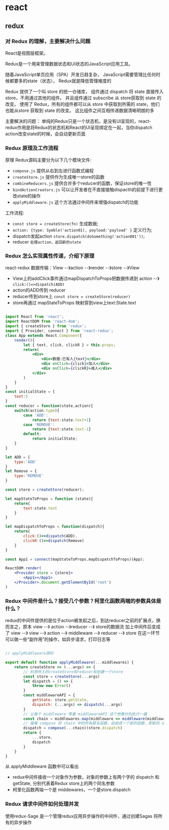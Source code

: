 # react

## redux

### 对 Redux 的理解，主要解决什么问题

React是视图层框架。

Redux是一个用来管理数据状态和UI状态的JavaScript应用工具。

随着JavaScript单页应用（SPA）开发日趋复杂， JavaScript需要管理比任何时候都要多的state（状态）， Redux就是降低管理难度的

Redux 提供了一个叫 store 的统一仓储库，
组件通过 dispatch 将 state 直接传入store，不用通过其他的组件。
并且组件通过 subscribe 从 store获取到 state 的改变。
使用了 Redux，所有的组件都可以从 store 中获取到所需的 state，他们也能从store 获取到 state 的改变。
这比组件之间互相传递数据清晰明朗的多

主要解决的问题： 单纯的Redux只是一个状态机，是没有UI呈现的，react- redux作用是将Redux的状态机和React的UI呈现绑定在一起，当你dispatch action改变state的时候，会自动更新页面

### Redux 原理及工作流程

原理 Redux源码主要分为以下几个模块文件:

* `compose.js` 提供从右到左进行函数式编程
* `createStore.js` 提供作为生成唯一store的函数
* `combineReducers.js` 提供合并多个reducer的函数，保证store的唯一性
* `bindActionCreators.js` 可以让开发者在不直接接触dispacth的前提下进行更改state的操作
* `applyMiddleware.js` 这个方法通过中间件来增强dispatch的功能

工作流程:

* `const store = createStore(fn)` 生成数据;
* `action: {type: Symble('action01), payload:'payload' }` 定义行为;
* dispatch发起action `store.dispatch(doSomething('action001'))`;
* reducer `处理action，返回新的state`

### Redux 怎么实现属性传递，介绍下原理

react-redux 数据传输：View --》action --》render --》store --》View

* View上的addClick事件通过mapDispatchToProps把数据传递到 action --》`click:()=>dispatch(ADD)`
* action的ADD传到 reducer
* reducer传到store上 `const store = createStore(reducer)`
* store再通过 mapStateToProps 映射穿到view上text:State.text

```jsx

import React from 'react';
import ReactDOM from 'react-dom';
import { createStore } from 'redux';
import { Provider, connect } from 'react-redux';
class App extends React.Component{
    render(){
        let { text, click, clickR } = this.props;
        return(
            <div>
                <div>数据:已有人{text}</div>
                <div onClick={click}>加人</div>
                <div onClick={clickR}>减人</div>
            </div>
        )
    }
}
const initialState = {
    text:5
}
const reducer = function(state,action){
    switch(action.type){
        case 'ADD':
            return {text:state.text+1}
        case 'REMOVE':
            return {text:state.text-1}
        default:
            return initialState;
    }
}

let ADD = {
    type:'ADD'
}
let Remove = {
    type:'REMOVE'
}

const store = createStore(reducer);

let mapStateToProps = function (state){
    return{
        text:state.text
    }
}

let mapDispatchToProps = function(dispatch){
    return{
        click:()=>dispatch(ADD),
        clickR:()=>dispatch(Remove)
    }
}

const App1 = connect(mapStateToProps,mapDispatchToProps)(App);

ReactDOM.render(
    <Provider store = {store}>
        <App1></App1>
    </Provider>,document.getElementById('root')
)

```

### Redux 中间件是什么？接受几个参数？柯里化函数两端的参数具体是什么？

redux的中间件提供的是位于action被发起之后，到达reducer之前的扩展点，换而言之，原本 view --》 action --》reducer --》 store的数据流 加上中间件后变成了 view --》 view --》 action --》 middleware --》 reducer --》 store 在这一环节可以做一些“副作用”的操作，如异步请求，打印日志等

```js

// applyMiddleware源码

export default function applyMiddleware(...middlewares) {
    return createStore => (...args) => {
        // 利用传入的createStore和reducer和创建一个store
        const store = createStore(...args)
        let dispatch = () => {
            throw new Error()
        }
        const middlewareAPI = {
            getState: store.getState,
            dispatch: (...args) => dispatch(...args)
        }
        // 让每个 middleware 带着 middlewareAPI 这个参数分别执行一遍
        const chain = middlewares.map(middleware => middleware(middlewareAPI))
        // 接着 compose 将 chain 中的所有匿名函数，组装成一个新的函数，即新的 dispatch
        dispatch = compose(...chain)(store.dispatch)
        return {
            ...store,
            dispatch
        }
    }
}

```

从 applyMiddleware 函数中可以看出

* redux中间件接收一个对象作为参数，对象的参数上有两个字的 dispatch 和 getState, 分别代表着Redux store上的两个同名参数
* 柯里化函数两端一个是 middewares，一个是store.dispatch

### Redux 请求中间件如何处理并发

使用redux-Sage 是一个管理redux应用异步操作的中间件，通过创建Sagas 将所有的异步操作
